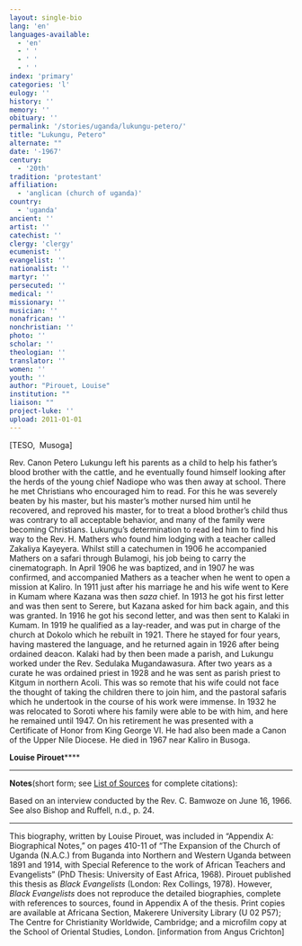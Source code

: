 ```yaml
---
layout: single-bio
lang: 'en'
languages-available:
  - 'en'
  - ' '
  - ' '
  - ' '
index: 'primary'
categories: 'l'
eulogy: ''
history: ''
memory: ''
obituary: ''
permalink: '/stories/uganda/lukungu-petero/'
title: "Lukungu, Petero"
alternate: ""
date: '-1967'
century:
  - '20th'
tradition: 'protestant'
affiliation:
  - 'anglican (church of uganda)'
country:
  - 'uganda'
ancient: ''
artist: ''
catechist: ''
clergy: 'clergy'
ecumenist: ''
evangelist: ''
nationalist: ''
martyr: ''
persecuted: ''
medical: ''
missionary: ''
musician: ''
nonafrican: ''
nonchristian: ''
photo: ''
scholar: ''
theologian: ''
translator: ''
women: ''
youth: ''
author: "Pirouet, Louise"
institution: ""
liaison: ""
project-luke: ''
upload: 2011-01-01
---
```




[TESO,  Musoga]

Rev. Canon Petero Lukungu left his parents as a child to  help his father&rsquo;s blood brother with the cattle, and he eventually found  himself looking after the herds of the young chief Nadiope who was then away at  school. There he met Christians who encouraged him to read. For this he was  severely beaten by his master, but his master&rsquo;s mother nursed him until he  recovered, and reproved his master, for to treat a blood brother&rsquo;s child thus  was contrary to all acceptable behavior, and many of the family were becoming  Christians. Lukungu&rsquo;s determination to read led him to find his way to the Rev.  H. Mathers who found him lodging with a teacher called Zakaliya Kayeyera.  Whilst still a catechumen in 1906 he accompanied Mathers on a safari through  Bulamogi, his job being to carry the cinematograph. In April 1906 he was  baptized, and in 1907 he was confirmed, and accompanied Mathers as a teacher  when he went to open a mission at Kaliro. In 1911 just after his marriage he  and his wife went to Kere in Kumam where Kazana was then *saza* chief. In  1913 he got his first letter and was then sent to Serere, but Kazana asked for  him back again, and this was granted. In 1916 he got his second letter, and was  then sent to Kalaki in Kumam. In 1919 he qualified as a lay-reader, and was put  in charge of the church at Dokolo which he rebuilt in 1921. There he stayed for  four years, having mastered the language, and he returned again in 1926 after  being ordained deacon. Kalaki had by then been made a parish, and Lukungu  worked under the Rev. Sedulaka Mugandawasura. After two years as a curate he  was ordained priest in 1928 and he was sent as parish priest to Kitgum in  northern Acoli. This was so remote that his wife could not face the thought of  taking the children there to join him, and the pastoral safaris which he  undertook in the course of his work were immense. In 1932 he was relocated to  Soroti where his family were able to be with him, and here he remained until  1947. On his retirement he was presented with a Certificate of Honor from King  George VI. He had also been made a Canon of the Upper Nile Diocese. He died in  1967 near Kaliro in Busoga.

**Louise Pirouet******

---

**Notes**(short  form; see [List of  Sources](../pirouet-appendixa-sources/) for complete citations):

Based on an interview conducted by the Rev. C. Bamwoze on  June 16, 1966. See also Bishop and Ruffell, n.d., p. 24.

---

This biography, written by Louise Pirouet, was included in &ldquo;Appendix A: Biographical Notes,&rdquo;  on pages 410-11 of &ldquo;The  Expansion of the Church of Uganda (N.A.C.) from Buganda into Northern and  Western Uganda between 1891 and 1914, with Special Reference to the work of  African Teachers and Evangelists&rdquo; (PhD Thesis: University of East Africa,  1968). Pirouet published this thesis as *Black  Evangelists* (London: Rex Collings, 1978). However, *Black  Evangelists* does not reproduce the detailed biographies, complete with  references to sources, found in Appendix A of the thesis. Print copies are  available at Africana Section, Makerere University Library (U 02 P57); The Centre for Christianity  Worldwide, Cambridge; and a microfilm copy at the School of Oriental Studies,  London. [information from Angus Crichton]
